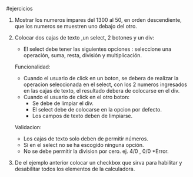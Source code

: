 #ejercicios 

1. Mostrar los numeros impares del 1300 al 50, en orden descendiente, que los numeros se muestren uno debajo del otro.
2. Colocar dos cajas de texto ,un select, 2 botones y un div:
   - El select debe tener las siguientes opciones : seleccione una operación, suma, resta, división y multiplicación.
   
   Funcionalidad:
   - Cuando el usuario de click en un boton, se debera de realizar la operacion seleccionada en el select, con los 2      numeros ingresados en las cajas de texto, el resultado debera de colocarse en el div.
   - Cuando el usuario de click en el otro boton:
      - Se debe de limpiar el div.
      - El select debe de colocarse en la opcion por defecto.
      - Los campos de texto deben de limpiarse.
   
   Validacion:
   - Los cajas de texto solo deben de permitir números.
   - Si en el select no se ha escogido ninguna opción.
   - No se debe permitir la division por cero. ej. 4/0 , 0/0 *Error.

3. De el ejemplo anterior colocar un checkbox que sirva para habilitar y desabilitar todos los elementos de la calculadora.
